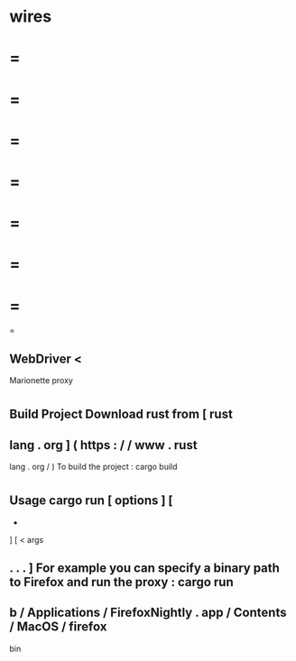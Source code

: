 wires
=
=
=
=
=
=
=
=
=
=
=
=
=
=
=
=
>
WebDriver
<
-
>
Marionette
proxy
#
#
Build
Project
Download
rust
from
[
rust
-
lang
.
org
]
(
https
:
/
/
www
.
rust
-
lang
.
org
/
)
To
build
the
project
:
cargo
build
#
#
Usage
cargo
run
[
options
]
[
-
-
]
[
<
args
>
.
.
.
]
For
example
you
can
specify
a
binary
path
to
Firefox
and
run
the
proxy
:
cargo
run
-
b
/
Applications
/
FirefoxNightly
.
app
/
Contents
/
MacOS
/
firefox
-
bin

